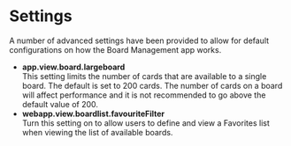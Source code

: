 # Settings
A number of advanced settings have been provided to allow for default configurations on how the Board Management app works.

* **app.view.board.largeboard**<br>This setting limits the number of cards that are available to a single board. The default is set to 200 cards. The number of cards on a board will affect performance and it is not recommended to go above the default value of 200.
* **webapp.view.boardlist.favouriteFilter**<br>Turn this setting on to allow users to define and view a Favorites list when viewing the list of available boards.